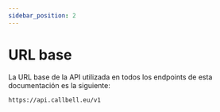 ```yaml
---
sidebar_position: 2
---
```


# URL base

La URL base de la API utilizada en todos los endpoints de esta documentación es la siguiente:

```
https://api.callbell.eu/v1
```